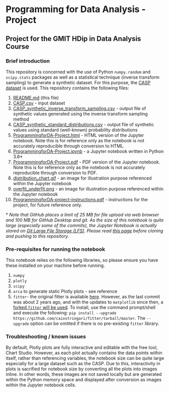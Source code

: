 # Programming for Data Analysis - Project
## Project for the GMIT HDip in Data Analysis Course

### Brief introduction
This repository is concerned with the use of Python `numpy.random` and `scipy.stats` packages as well as a statistical technique (inverse transform sampling) to generate a synthetic dataset. For this purpose, the [CASP dataset](http://archive.ics.uci.edu/ml/datasets/Physicochemical+Properties+of+Protein+Tertiary+Structure) is used. This repository contains the following files:

1. [README.md](README.md) (this file)
1. [CASP.csv](CASP.csv) - input dataset
1. [CASP_synthetic_inverse_transform_sampling.csv](CASP_synthetic_inverse_transform_sampling.csv) - output file of synthetic values generated using the inverse transform sampling method
1. [CASP_synthetic_standard_distributions.csv](CASP_synthetic_standard_distributions.csv) - output file of synthetic values using standard (well-known) probability distributions
1. [ProgrammingforDA-Project.html](ProgrammingforDA-Project.html) - HTML version of the Jupyter notebook. Note this is for reference only as the notebook is not accurately reproducible through conversion to HTML.
1. [ProgrammingforDA-Project.ipynb](ProgrammingforDA-Project.ipynb) - a Jupyter notebook written in Python 3.6*
1. [ProgrammingforDA-Project.pdf](ProgrammingforDA-Project.pdf) - PDF version of the Jupyter notebook. Note this is for reference only as the notebook is not accurately reproducible through conversion to PDF.
1. [distribution_chart.gif](distribution_chart.gif) - an image for illustration purpose referenced within the Jupyter notebook
1. [overfit_underfit.png](overfit_underfit.png) - an image for illustration purpose referenced within the Jupyter notebook
1. [ProgrammingforDA-project-instructions.pdf](ProgrammingforDA-project-instructions.pdf) - instructions for the project, for future reference only.


\* *Note that GitHub places a limit of 25 MB for file upload via web browser and 100 MB for GitHub Desktop and git. As the size of this notebook is quite large (especially some of the commits), the Jupyter Notebook is actually stored on [Git Large File Storage (LFS)](https://git-lfs.github.com/). Please read [this page](https://help.github.com/articles/collaboration-with-git-large-file-storage/) before cloning and pushing to this repository.*

### Pre-requisites for running the notebook
This notebook relies on the following libraries, so please ensure you have these installed on your machine before running.

1. `numpy`
1. `plotly`
1. `scipy`
1. `orca` to generate static Plotly plots - see reference
1. `fitter`- the original fitter is available [here](https://pypi.org/project/fitter/). However, as the last commit was about 2 years ago, and with the updates to `matplotlib` since then, a [forked `fitter` will be used](https://github.com/caiostringari/fitter/tree/master). To install, use the command prompt/shell and execute the following: `pip install --upgrade https://github.com/caiostringari/fitter/tarball/master`. The `--upgrade` option can be omitted if there is no pre-existing `fitter` library.

### Troubleshooting / known issues
By default, Plotly plots are fully interactive and editable with the free tool, Chart Studio. However, as each plot actually contains the data points within itself, rather than referencing variables, the notebook size can be quite large especially for a large dataset such as the CASP. Due to this, interactivity in plots is sacrified for notebook size by converting all the plots into images inline. In other words, these images are not saved locally but are generated within the Python memory space and displayed after conversion as images within the Jupyter notebook cells.
